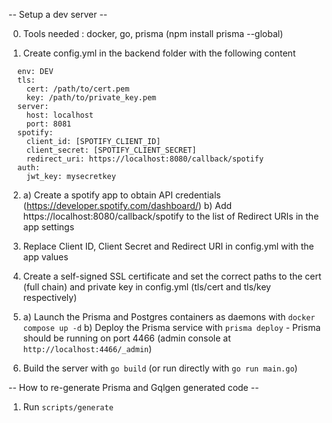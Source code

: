 -- Setup a dev server --

0. Tools needed : docker, go, prisma (npm install prisma --global)

1. Create config.yml in the backend folder with the following content

```
  env: DEV
  tls:
    cert: /path/to/cert.pem
    key: /path/to/private_key.pem
  server:
    host: localhost
    port: 8081
  spotify:
    client_id: [SPOTIFY_CLIENT_ID]
    client_secret: [SPOTIFY_CLIENT_SECRET]
    redirect_uri: https://localhost:8080/callback/spotify
  auth:
    jwt_key: mysecretkey
```

2. a) Create a spotify app to obtain API credentials (https://developer.spotify.com/dashboard/)
   b) Add https://localhost:8080/callback/spotify to the list of Redirect URIs in the app settings

3. Replace Client ID, Client Secret and Redirect URI in config.yml with the app values

4. Create a self-signed SSL certificate and set the correct paths to the cert (full chain) and private key in config.yml (tls/cert and tls/key respectively)

5. a) Launch the Prisma and Postgres containers as daemons with `docker compose up -d`
   b) Deploy the Prisma service with `prisma deploy` - Prisma should be running on port 4466 (admin console at `http://localhost:4466/_admin`)

6. Build the server with `go build` (or run directly with `go run main.go`)

-- How to re-generate Prisma and Gqlgen generated code --

1. Run `scripts/generate`
